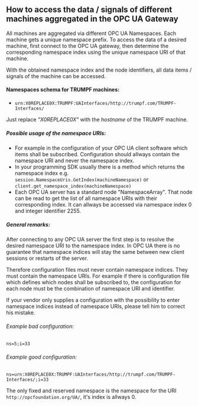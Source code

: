## How to access the data / signals of different machines aggregated in the OPC UA Gateway

All machines are aggregated via different OPC UA Namespaces. Each machine gets a unique namespace prefix. To access the data of a desired machine, first connect to the OPC UA gateway, then determine the corresponding namespace index using the unique namespace URI of that machine.

With the obtained namespace index and the node identifiers, all data items / signals of the machine can be accessed.

#### Namespaces schema for TRUMPF machines:
- ```urn:X0REPLACE0X:TRUMPF:UAInterfaces/http://trumpf.com/TRUMPF-Interfaces/```

Just replace *"X0REPLACE0X"* with the *hostname* of the TRUMPF machine.

##### Possible usage of the namespace URIs:
- For example in the configuration of your OPC UA client software which items shall be subscribed. Configuration should allways contain the namespace URI and never the namespace index.
- In your programming SDK usually there is a method which returns the namespace index e.g. ```session.NamespaceUris.GetIndex(machineNamespace)``` or ```client.get_namespace_index(machineNamespace)```
- Each OPC UA server has a standard node "NamespaceArray". That node can be read to get the list of all namespace URIs with their corresponding index. It can allways be accessed via namespace index 0 and integer identifier 2255.

##### General remarks:
After connecting to any OPC UA server the first step is to resolve the desired namespace URI to the namespace index. In OPC UA there is no guarantee that namespace indices will stay the same between new client sessions or restarts of the server. 

Therefore configuration files must never contain namespace indices. They must contain the namespace URIs. For example if there is configuration file which defines which nodes shall be subscribed to, the configuration for each node must be the combination of namespace URI and identifier.

If your vendor only supplies a configuration with the possibility to enter namespace indices instead of namespace URIs, please tell him to correct his mistake.

###### Example bad configuration:
```ns=5;i=33```

###### Example good configuration:
```ns=urn:X0REPLACE0X:TRUMPF:UAInterfaces/http://trumpf.com/TRUMPF-Interfaces/;i=33```

The only fixed and reserved namespace is the namespace for the URI ```http://opcfoundation.org/UA/```, it's index is allways 0.
